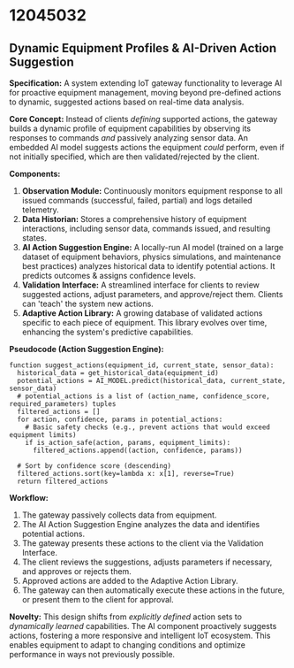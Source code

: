 # 12045032

## Dynamic Equipment Profiles & AI-Driven Action Suggestion

**Specification:** A system extending IoT gateway functionality to leverage AI for proactive equipment management, moving beyond pre-defined actions to dynamic, suggested actions based on real-time data analysis.

**Core Concept:** Instead of clients *defining* supported actions, the gateway builds a dynamic profile of equipment capabilities by observing its responses to commands *and* passively analyzing sensor data. An embedded AI model suggests actions the equipment *could* perform, even if not initially specified, which are then validated/rejected by the client.

**Components:**

1.  **Observation Module:** Continuously monitors equipment response to all issued commands (successful, failed, partial) and logs detailed telemetry.
2.  **Data Historian:** Stores a comprehensive history of equipment interactions, including sensor data, commands issued, and resulting states.
3.  **AI Action Suggestion Engine:**  A locally-run AI model (trained on a large dataset of equipment behaviors, physics simulations, and maintenance best practices) analyzes historical data to identify potential actions. It predicts outcomes & assigns confidence levels.
4.  **Validation Interface:**  A streamlined interface for clients to review suggested actions, adjust parameters, and approve/reject them.  Clients can 'teach' the system new actions.
5.  **Adaptive Action Library:** A growing database of validated actions specific to each piece of equipment. This library evolves over time, enhancing the system's predictive capabilities.

**Pseudocode (Action Suggestion Engine):**

```
function suggest_actions(equipment_id, current_state, sensor_data):
  historical_data = get_historical_data(equipment_id)
  potential_actions = AI_MODEL.predict(historical_data, current_state, sensor_data)
  # potential_actions is a list of (action_name, confidence_score, required_parameters) tuples
  filtered_actions = []
  for action, confidence, params in potential_actions:
    # Basic safety checks (e.g., prevent actions that would exceed equipment limits)
    if is_action_safe(action, params, equipment_limits):
      filtered_actions.append((action, confidence, params))

  # Sort by confidence score (descending)
  filtered_actions.sort(key=lambda x: x[1], reverse=True)
  return filtered_actions
```

**Workflow:**

1.  The gateway passively collects data from equipment.
2.  The AI Action Suggestion Engine analyzes the data and identifies potential actions.
3.  The gateway presents these actions to the client via the Validation Interface.
4.  The client reviews the suggestions, adjusts parameters if necessary, and approves or rejects them.
5.  Approved actions are added to the Adaptive Action Library.
6.  The gateway can then automatically execute these actions in the future, or present them to the client for approval.

**Novelty:** This design shifts from *explicitly defined* action sets to *dynamically learned* capabilities. The AI component proactively suggests actions, fostering a more responsive and intelligent IoT ecosystem. This enables equipment to adapt to changing conditions and optimize performance in ways not previously possible.